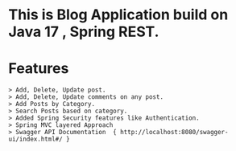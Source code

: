 # This is Blog Application build on Java 17 , Spring REST.
# Features
    > Add, Delete, Update post.
    > Add, Delete, Update comments on any post.
    > Add Posts by Category.
    > Search Posts based on category.
    > Added Spring Security features like Authentication.
    > Spring MVC layered Approach
    > Swagger API Documentation  { http://localhost:8080/swagger-ui/index.html#/ }
